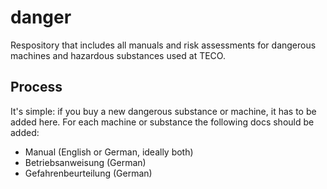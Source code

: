# danger
Respository that includes all manuals and risk assessments for dangerous machines and hazardous substances used at TECO.

## Process
It's simple: if you buy a new dangerous substance or machine, it has to be added here. For each machine or substance the following docs should be added:
- Manual (English or German, ideally both)
- Betriebsanweisung (German)
- Gefahrenbeurteilung (German)
